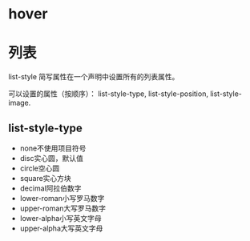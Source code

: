 
# hover

# 列表

list-style 简写属性在一个声明中设置所有的列表属性。

可以设置的属性（按顺序）： list-style-type, list-style-position, list-style-image.

## list-style-type

* none不使用项目符号
* disc实心圆，默认值
* circle空心圆
* square实心方块
* decimal阿拉伯数字
* lower-roman小写罗马数字
* upper-roman大写罗马数字
* lower-alpha小写英文字母
* upper-alpha大写英文字母
